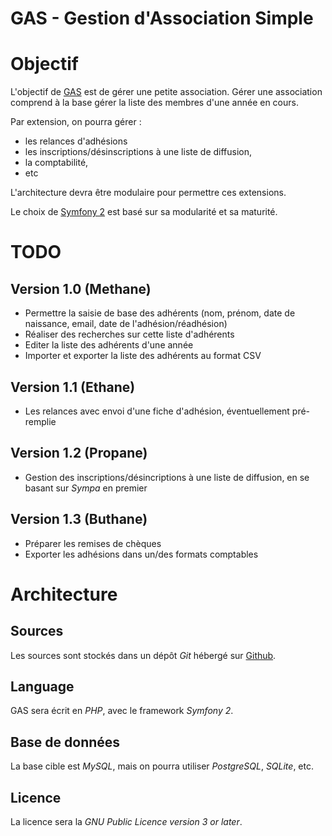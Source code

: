 GAS - Gestion d'Association Simple
==================================


# Objectif


L'objectif de [GAS](https://github.com/patlenain/gas) est de
gérer une petite association. Gérer une association comprend à
la base gérer la liste des membres d'une année en cours.

Par extension, on pourra gérer :
* les relances d'adhésions
* les inscriptions/désinscriptions à une liste de diffusion,
* la comptabilité,
* etc

L'architecture devra être modulaire pour permettre ces extensions.

Le choix de [Symfony 2](http://symfony.com/) est basé sur sa modularité
et sa maturité. 

# TODO

## Version 1.0 (Methane)

* Permettre la saisie de base des adhérents (nom, prénom, date de
naissance, email, date de l'adhésion/réadhésion)
* Réaliser des recherches sur cette liste d'adhérents
* Editer la liste des adhérents d'une année
* Importer et exporter la liste des adhérents au format CSV

## Version 1.1 (Ethane)

* Les relances avec envoi d'une fiche d'adhésion, éventuellement
pré-remplie

## Version 1.2 (Propane)

* Gestion des inscriptions/désincriptions à une liste de diffusion,
en se basant sur *Sympa* en premier

## Version 1.3 (Buthane)

* Préparer les remises de chèques
* Exporter les adhésions dans un/des formats comptables

# Architecture

## Sources

Les sources sont stockés dans un dépôt *Git* hébergé sur
[Github](https://github.com/patlenain/gas).

## Language

GAS sera écrit en *PHP*, avec le framework *Symfony 2*.

## Base de données

La base cible est *MySQL*, mais on pourra utiliser *PostgreSQL*, *SQLite*, etc.

## Licence

La licence sera la *GNU Public Licence version 3 or later*.

